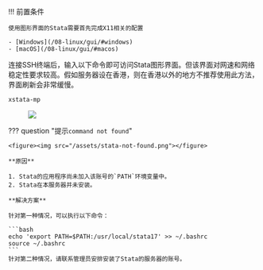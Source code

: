!!! 前置条件

	使用图形界面的Stata需要首先完成X11相关的配置
	
	- [Windows](/08-linux/gui/#windows)
	- [macOS](/08-linux/gui/#macos)

连接SSH终端后，输入以下命令即可访问Stata图形界面。但该界面对网速和网络稳定性要求较高。假如服务器设在香港，则在香港以外的地方不推荐使用此方法，界面刷新会非常缓慢。

```bash
xstata-mp
```

<figure><img src="/assets/stata-gui.png"></figure>

??? question "提示`command not found`"

	<figure><img src="/assets/stata-not-found.png"></figure>
	
	**原因**
	
	1. Stata的应用程序尚未加入该账号的`PATH`环境变量中。
	2. Stata在本服务器并未安装。
	
	**解决方案**
	
	针对第一种情况，可以执行以下命令：
	
	```bash
	echo 'export PATH=$PATH:/usr/local/stata17' >> ~/.bashrc
	source ~/.bashrc
	```
	针对第二种情况，请联系管理员安排安装了Stata的服务器的账号。